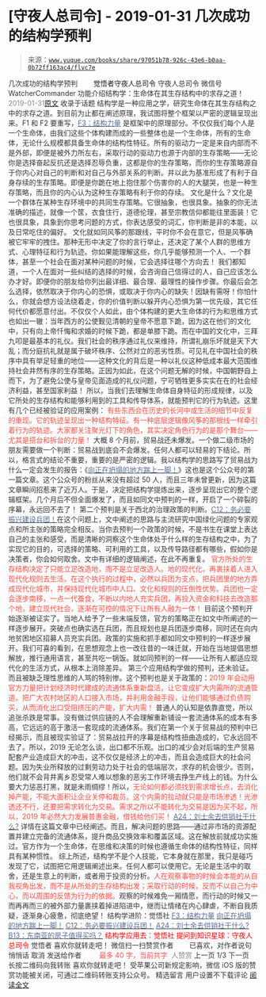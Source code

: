 # [守夜人总司令] - 2019-01-31 几次成功的结构学预判

> 来源：[`www.yuque.com/books/share/97051b78-926c-43e6-b0aa-0b72ff163ac4/flvc7e`](https://www.yuque.com/books/share/97051b78-926c-43e6-b0aa-0b72ff163ac4/flvc7e)

<ne-p id="520f42f3293818f927861ebbd5b15da4_p_0" data-lake-id="520f42f3293818f927861ebbd5b15da4_p_0"><ne-text id="u735df5fe" style="color: rgb(51, 51, 51);">几次成功的结构学预判</ne-text></ne-p> <ne-p id="52b2785ac214254986452280692cf96a" data-lake-id="52b2785ac214254986452280692cf96a"><ne-text id="u7c4840ab" ne-fontsize="12" style="color: rgb(255, 255, 255);">原创</ne-text><ne-text id="u6ee74356" ne-fontsize="14">觉悟者</ne-text><ne-text id="u8dcb7b8e" ne-fontsize="14">守夜人总司令</ne-text></ne-p> <ne-p id="a50fea455410e7b449b0b93340367194" data-lake-id="a50fea455410e7b449b0b93340367194"><ne-text id="u5762bfab" ne-fontsize="14" ne-bold="true" style="color: rgb(51, 51, 51);">守夜人总司令</ne-text></ne-p> <ne-p id="588908bb4ac6878834e0b2163323a0f9" data-lake-id="588908bb4ac6878834e0b2163323a0f9"><ne-text id="ube8ba07b" ne-fontsize="14" style="color: rgb(51, 51, 51);">微信号</ne-text><ne-text id="uf8eaf7b9" ne-fontsize="14" style="color: rgb(51, 51, 51);">WatcherCommander</ne-text></ne-p> <ne-p id="9401ab7d95bcdba3b8a9f6fee36d8fc7" data-lake-id="9401ab7d95bcdba3b8a9f6fee36d8fc7"><ne-text id="ua3cfbd68" ne-fontsize="14" style="color: rgb(51, 51, 51);">功能介绍</ne-text><ne-text id="ue457a79c" ne-fontsize="14" style="color: rgb(51, 51, 51);">结构学：生命体在其生存结构中的求存之道！</ne-text></ne-p> <ne-p id="2a0b75fdf16869eec735d8274a1e5de5" data-lake-id="2a0b75fdf16869eec735d8274a1e5de5"><ne-text id="u6447f5cc" style="color: rgb(140, 140, 140);">2019-01-31</ne-text>[<ne-text id="ub5b9c03d" ne-fontsize="14">原文</ne-text>](https://mp.weixin.qq.com/s?__biz=MzAxNDk1NjI2Mw==&mid=2247484266&idx=1&sn=02ab915e029cbe24d91712f741b3f37c&chksm=9b8a20e2acfda9f4498a5c76204c101ab26e7311f2fb7d3043de108d4ff6e18d72a1c889a569&scene=27#wechat_redirect&cpage=409)</ne-p> <ne-p id="34731b07a7cccc79b1af83ca3ead41f0" data-lake-id="34731b07a7cccc79b1af83ca3ead41f0"><ne-text id="u137966f5" style="color: rgb(51, 51, 51);">收录于话题</ne-text></ne-p> <ne-p id="7fe5e334ffa50547fc4a9d744a6fee42" data-lake-id="7fe5e334ffa50547fc4a9d744a6fee42"><ne-text id="u855f7dfe" style="color: rgb(51, 51, 51);">结构学是一种应用之学，研究生命体在其生存结构之中的求存之道。到目前为止都在阐述原理，我试图将整个框架以严密的逻辑呈现出来。F1 和 F2 要重写，</ne-text>[<ne-text id="uc7a2e1e9" style="color: rgb(87, 107, 149);">F3：结构力量</ne-text>](http://mp.weixin.qq.com/s?__biz=MzAxNDk1NjI2Mw==&mid=2247484256&idx=1&sn=f10d9c530bfd6ea08b25d4bec657c13a&chksm=9b8a20e8acfda9fee057f2df26790f905c898132cac91d833d14e636edb00c20514d63189a88&scene=21#wechat_redirect) <ne-text id="u7d18a8a6" style="color: rgb(51, 51, 51);">是框架中的原理部分。不仅仅我们每个人是一个生命体，由我们这些个体构建而成的一些整体也是一个生命体，所有的生命体，无论什么规模都具备生命体的结构性特征。所有的驱动力一定是来自内部而不是外部，即便是被外力所左右，采取行动的驱动力也源于内部的生存策略——无论你是选择奋起反抗还是选择忍辱负重，这都是你的生存策略，而你的生存策略源自于你内心对自己的判断和对自己与外部关系的判断。并以此为基准形成了有利于自身存续的生存策略。即便是你跪在地上抱住那个伤害你的人的大腿哭，也是一种生存策略，而且你的内心认为这种生存策略有利于你的存续。</ne-text></ne-p> <ne-p id="b1bd904d736c3b5709795d48024b5dff" data-lake-id="b1bd904d736c3b5709795d48024b5dff"><ne-text id="u1b64f12d" style="color: rgb(51, 51, 51);">文化是什么？文化是一个群体在某种生存环境中的共同生存策略。它很抽象，也很具象。抽象的你无法准确的描述，就像一个筐，衣食住行，道德伦理，甚至宗教信仰都能往里面装！它也很具象，具象到你思考问题的方式，你表达感受的词汇，你判断是非的本能，以及日常吃住的偏好。</ne-text></ne-p> <ne-p id="15a4adb54cf2259fe979f75189b1fa7b" data-lake-id="15a4adb54cf2259fe979f75189b1fa7b"><ne-text id="u453ddda5" style="color: rgb(51, 51, 51);">文化就如同风筝的那跟线，平时你不会在意它，但是风筝确被它牢牢的拽住。那种无形中决定了你的言行举止，还决定了某个人群的思维方式、心理特征和行为轨迹。你如果能理解这些，你几乎能够预测一个人、一个群体，甚至一个社会在面对某种问题的时候，它会选择往哪个方向去！</ne-text></ne-p> <ne-p id="f312adf8d202296a3c46b6d39132c50a" data-lake-id="f312adf8d202296a3c46b6d39132c50a"><ne-text id="u584d1943" style="color: rgb(51, 51, 51);">我们都知道，一个人在面对一些纠结的选择的时候，会咨询自己信得过的人，自己应该怎么办才好。即便你的朋友给你列出最详细、最合理、最理性的操作步骤。你最后会怎么选择，依然取决于你内心的恐惧，或取决于你内心的缺失！因缺有需呀！你怕什么，你就会想方设法绕着走，你的价值判断以躲开内心恐惧为第一优先级，其它任何代价都愿意付出。不仅仅个人如此，由个体构建的更大生命体的行为和思维方式也如出一辙：当年西方的公使觐见清朝的皇帝不愿意下跪，因为这在他们的文化中，只有向上帝忏悔和求婚的时候下跪，都是单膝下跪。而在中国的文化中，三拜九叩是最基本的礼仪。</ne-text><ne-text id="u7f71775f" ne-bold="true" style="color: rgb(51, 51, 51);">我们社会的秩序通过礼仪来维持，所谓礼崩乐坏就是天下大乱；而分庭抗礼就是属于破坏秩序、公然对立的恶劣性质。可见礼在中国社会的秩序中具有举足轻重的地位——这种文化的背后是一种以礼仪这种低成本最大范围维持社会井然有序的生存策略。</ne-text><ne-text id="u35a516d3" style="color: rgb(51, 51, 51);">正因为如此，在这个问题无解的时候，中国朝野自上而下，为了避免公使与皇帝见面造成的礼仪问题，宁可牺牲更多实实在在的社会经济利益，甚至国家利益！</ne-text></ne-p> <ne-p id="0031f483689837f85a2437abf0c215aa" data-lake-id="0031f483689837f85a2437abf0c215aa"><ne-text id="ub5618f17" style="color: rgb(51, 51, 51);">所以，</ne-text><ne-text id="u9415c49b" ne-bold="true" style="color: rgb(51, 51, 51);">当我们去理解生命体自身特征的形成规律，以及它所处的生存结构和能够利用到的工具和传导体系，就能预判它的行为轨迹。</ne-text><ne-text id="u79d5e7c6" style="color: rgb(51, 51, 51);">这里有几个已经被验证的应用案例：</ne-text></ne-p> <ne-p id="260d92a210f48d6bbb35a69bdf267bce" data-lake-id="260d92a210f48d6bbb35a69bdf267bce"><ne-text id="u888e2e53" style="color: rgb(255, 76, 65);">有些东西会在历史的长河中或生活的细节中反复的重现。它的轨迹呈现出一种结构特征。有一种底层逻辑像风筝的那根线一样牵引着行为的轨迹。大家都关注聚光灯下的角色，其实决定角色行为的是那个舞台——尤其是搭台和拆台的力量！</ne-text></ne-p> <ne-p id="df282dd62c42ea18b131a0cd105ae887" data-lake-id="df282dd62c42ea18b131a0cd105ae887"><ne-text id="u9b17d020" style="color: rgb(51, 51, 51);">大概 8 个月前，贸易战还未爆发。一个做二级市场的朋友需要做一个判断：贸易战到底会不会爆发。任何人都可以轻易的下结论。所以，格言式的结论不重要，重要的是严密的逻辑。我以结构学的思路写了贸易战为什么一定会发生的报告：《</ne-text>[<ne-text id="u35083b4e" style="color: rgb(87, 107, 149);">向正在坍塌的地方踹上一脚！</ne-text>](http://mp.weixin.qq.com/s?__biz=MzAxNDk1NjI2Mw==&mid=2247483789&idx=1&sn=5e44b7b524c3dc4bb7705f49ed0a44a3&chksm=9b8a2205acfdab139e4b1d44ef6702b09c9fbf79505340205d13fbdaa33207a997f54bee0e97&scene=21#wechat_redirect)<ne-text id="u007b4ccc" style="color: rgb(51, 51, 51);">》这也是这个公众号的第一篇文章。这个公众号的粉丝从来没有超过 50 人，而且三年未曾更新，因为这篇文章瞬间招惹来了近万人。于是，决定把结构学提炼出来，逐步呈现出它的整个逻辑框架。</ne-text><ne-text id="ue065e465" ne-bold="true" style="color: rgb(51, 51, 51);">几个月后不但全面爆发了，而且如同文中预判的一样，开启了一个碎裂的序幕，永远回不去了！</ne-text></ne-p> <ne-p id="5153388328f25f805bf690096b74f52e" data-lake-id="5153388328f25f805bf690096b74f52e"><ne-text id="u43b102ca" style="color: rgb(51, 51, 51);">第二个预判是关于西北的治理政策的判断。</ne-text>[<ne-text id="u44ae4424" style="color: rgb(87, 107, 149);">C12：务必要振兴建设兵团！</ne-text>](http://mp.weixin.qq.com/s?__biz=MzAxNDk1NjI2Mw==&mid=2247484193&idx=1&sn=88c86597191d0c97a411f9ea6f7b7c5d&chksm=9b8a20a9acfda9bfae819e8e42531fe6d523dd244ef0fc0c0787ab812540108c181f7ec2ffa9&scene=21#wechat_redirect)<ne-text id="u495690b0" style="color: rgb(51, 51, 51);">在这个问题上，文中阐述的思路与主流研究中国绿化问题的专家观点和所主张的策略完全相反。</ne-text><ne-text id="uacefd936" ne-bold="true" style="color: rgb(51, 51, 51);">当你去预判一个政策的时候，不是书生在课堂上表达自己的主张和感受，而是清晰的洞察这个生命体处于什么样的生存结构之中，为了实现它的目的，可选择的策略、可利用的工具，以及传导路径都有哪些，假如你是决策者，你会如何取舍。</ne-text><ne-text id="ua78bd9fd" style="color: rgb(51, 51, 51);">文中有详细的逻辑阐述，在此不再重复。</ne-text></ne-p> <ne-p id="74ec0df80118b445d767365228c77f01" data-lake-id="74ec0df80118b445d767365228c77f01"><ne-text id="u566e2c6a" style="color: rgb(255, 76, 65);">官方所处的生存结构决定了只能立足改造地，而不是立足改造人。地的现代化，再裹挟着人进入现代化规则去生活。在这个执行的过程中，必然以兵团为支点，把兵团里的地方弄成现代化城市，并保持现代化城市中人口、文化和规则的压倒性优势。兵团也一定会逐步南移，一点一代蚕食，不断以内地人充实兵团，再投入资金和科技去改造那个地，建立现代社会，逐渐在可控的情况下让所有人融为一体！</ne-text></ne-p> <ne-p id="211d7e0fee511b8f3f9af297d2399d89" data-lake-id="211d7e0fee511b8f3f9af297d2399d89"><ne-text id="u21affff8" style="color: rgb(51, 51, 51);">目前这个预判开始逐渐被证实了。当地人给予了一些末端反馈，官方的策略正在如文中所阐述的一样逐步展开。突破点也确实选在兵团，而且规划也是兵团逐步南移，同时还在向内地贫困地区招募人员充实兵团。政策的实施和抓手都如同文中预判的一样逐步展开。我们可喜的看到，在思想观念上也一改往昔的一味迁就，开始在当地提倡思想解放，推行通用语言，甚至共吃一锅饭。就如同预判的一样——让所有人都适应现代化的生活方式，从根本上消除差异。</ne-text></ne-p> <ne-p id="23c904958ff7ab13190f925aabaeee19" data-lake-id="23c904958ff7ab13190f925aabaeee19"><ne-text id="uea60e1c1" style="color: rgb(51, 51, 51);">第三个应用结构学做的预判，还未验证。而且被缺乏理性思维的人骂的特别惨。这个预判也是关于政策的：</ne-text><ne-text id="uafb4bd59" style="color: rgb(255, 76, 65);">2019 年会动用官方力量把计划经济时代建成的流通体系重新盘活，让它变成扩大内需所的流通管道。把广大农村地区的人口接入市场，并利用金融手段，让他们能够通过负债购买，从而消化出口受阻挤压的产能，扩大内需！</ne-text></ne-p> <ne-p id="4f1a4e41ae80c9aa4ec175937038b50a" data-lake-id="4f1a4e41ae80c9aa4ec175937038b50a"><ne-text id="uce7e9a69" style="color: rgb(51, 51, 51);">普通人的认知是依靠直觉，所以追张杀跌是常事。</ne-text><ne-text id="u75faa08e" ne-bold="true" style="color: rgb(51, 51, 51);">没有做过供应链的人不会理解重新铺设一套流通体系的成本有多高，它远远的高于激活一套现成的流通体系。</ne-text><ne-text id="ub04764cf" style="color: rgb(51, 51, 51);">我们在第一个关于贸易战的预判中已经揭示，而且被现实验证了：</ne-text><ne-text id="u45d0c77d" ne-bold="true" style="color: rgb(51, 51, 51);">贸易战拉开的序幕是结构性扭曲造成的，它永远回不去了。所以，2019 无论怎么谈，出口都不乐观。</ne-text><ne-text id="u9f92afcf" style="color: rgb(51, 51, 51);">出口的减少会对后端的生产贸易配套产业造成巨大的冲击，这不仅仅是经济上的冲击，而且会造成巨大的社会问题。因为失业所释放的过剩劳动力处于社会的低端层次，求存的机会很少。否则，他们就不会背井离乡忍受常人难以想象的恶劣工作环境去挣生产线上的钱。</ne-text><ne-text id="uf84cbabb" ne-bold="true" style="color: rgb(51, 51, 51);">为什么要大力惩恶打黑，就是未雨绸缪！</ne-text><ne-text id="uad25af76" style="color: rgb(51, 51, 51);">所以，</ne-text><ne-text id="u8fd6f598" style="color: rgb(255, 76, 65);">无论如何都必须找到需求增长点，去消化掉产能，不能大面积让企业关停和裁员。这个内需的拉动就只能是市场渗透！光渗透还不行，还要把需求转化为交易。需求之所以不能转化为交易是因为买不起，所以，2019 年必然大力发展普惠金融，借钱给他们买！</ne-text></ne-p> <ne-p id="78d52154cff0b58310918da4b8905e12" data-lake-id="78d52154cff0b58310918da4b8905e12">[<ne-text id="ud4b73652" style="color: rgb(87, 107, 149);">A24：刘士余去供销社干什么?</ne-text>](http://mp.weixin.qq.com/s?__biz=MzAxNDk1NjI2Mw==&mid=2247484249&idx=1&sn=b8af24c3440b291292b1ed4eddfcfaec&chksm=9b8a20d1acfda9c79045cf72415a403a655fcbcc03483c9b2970fd289e28f7c18a998142039c&scene=21#wechat_redirect) <ne-text id="u2f1f0c9d" style="color: rgb(51, 51, 51);">详情在这篇文章中已经阐述。而且，解决问题的思路——通过非市场的资源配置并建立完备的流通体系，提升商品交换效率和覆盖区域。这在解放前就成功实施过。官方作为一个生命体，在思维和决策的时候也遵循生命体的结构性特征，同样具有某种惯性。</ne-text></ne-p> <ne-p id="f503f0e46a65a04df25ad7945ead5b18" data-lake-id="f503f0e46a65a04df25ad7945ead5b18"><ne-text id="ub76c0c8e" style="color: rgb(51, 51, 51);">综上所述，</ne-text><ne-text id="u3405c2c3" ne-bold="true" style="color: rgb(51, 51, 51);">结构学不是个人技能，它本身就在那里，我只是碰巧发现了它，试图把它用逻辑阐述出来。任何人都可以使用它。无论是生活中的取舍，还是生意上的判断，或者用于投资的分析。</ne-text><ne-text id="uda07511b" style="color: rgb(255, 76, 65);">人在观察事物的时候会本能的从自我视角出发，而不是从所处的生存结构出发；采取行动的时候，反而不以自己为中心，而以周围的反馈为行为的依据。</ne-text><ne-text id="ubfd3549c" style="color: rgb(51, 51, 51);">观察的时候难免一厢情愿，而行动的时候又一而再再而三的被外部力量裹挟着掉进陷进中，继而让情绪在内心肆虐，不断自我质疑，逐渐身心疲惫，彻底绝望！</ne-text></ne-p> <ne-p id="6ba5f64ab7a53f79de97ffa7663fb74c" data-lake-id="6ba5f64ab7a53f79de97ffa7663fb74c"><ne-text id="ud336b29d" ne-fontsize="13" style="color: rgb(51, 51, 51);">结构学进阶：</ne-text><ne-text id="u2951fbe0" ne-fontsize="13" ne-bold="true" style="color: rgb(51, 51, 51);">觉悟社</ne-text></ne-p> <ne-p id="4e2cd7b8e1d7da7f789f3787928b7541" data-lake-id="4e2cd7b8e1d7da7f789f3787928b7541">[<ne-text id="ud2a7cc4f" ne-fontsize="13" ne-bold="true" style="color: rgb(87, 107, 149);">F3：结构力量</ne-text>](http://mp.weixin.qq.com/s?__biz=MzAxNDk1NjI2Mw==&mid=2247484256&idx=1&sn=f10d9c530bfd6ea08b25d4bec657c13a&chksm=9b8a20e8acfda9fee057f2df26790f905c898132cac91d833d14e636edb00c20514d63189a88&scene=21#wechat_redirect)</ne-p> <ne-p id="55ce180cf2ed8f93bbd0320fe75ded34" data-lake-id="55ce180cf2ed8f93bbd0320fe75ded34">[<ne-text id="u9b976f92" ne-fontsize="13" ne-bold="true" style="color: rgb(87, 107, 149);">向正在坍塌的地方踹上一脚！</ne-text>](http://mp.weixin.qq.com/s?__biz=MzAxNDk1NjI2Mw==&mid=2247483789&idx=1&sn=5e44b7b524c3dc4bb7705f49ed0a44a3&chksm=9b8a2205acfdab139e4b1d44ef6702b09c9fbf79505340205d13fbdaa33207a997f54bee0e97&scene=21#wechat_redirect)</ne-p> <ne-p id="ff1d93d43b5841bfc36ed9c2d6eb2ca0" data-lake-id="ff1d93d43b5841bfc36ed9c2d6eb2ca0">[<ne-text id="u504584e9" ne-fontsize="13" ne-bold="true" style="color: rgb(87, 107, 149);">C12：务必要振兴建设兵团！</ne-text>](http://mp.weixin.qq.com/s?__biz=MzAxNDk1NjI2Mw==&mid=2247484193&idx=1&sn=88c86597191d0c97a411f9ea6f7b7c5d&chksm=9b8a20a9acfda9bfae819e8e42531fe6d523dd244ef0fc0c0787ab812540108c181f7ec2ffa9&scene=21#wechat_redirect)</ne-p> <ne-p id="b9ab99f803a82d7dbf2785b236a40b0b" data-lake-id="b9ab99f803a82d7dbf2785b236a40b0b">[<ne-text id="u20ca2936" ne-fontsize="13" ne-bold="true" style="color: rgb(87, 107, 149);">A24：刘士余去供销社干什么?</ne-text>](http://mp.weixin.qq.com/s?__biz=MzAxNDk1NjI2Mw==&mid=2247484249&idx=1&sn=b8af24c3440b291292b1ed4eddfcfaec&chksm=9b8a20d1acfda9c79045cf72415a403a655fcbcc03483c9b2970fd289e28f7c18a998142039c&scene=21#wechat_redirect)</ne-p> <ne-p id="045449db1e97271a8e9459410cfec0ee" data-lake-id="045449db1e97271a8e9459410cfec0ee">[<ne-text id="ueffe089b" ne-fontsize="13" ne-bold="true" style="color: rgb(87, 107, 149);">B13：东南亚的房子值得买吗？</ne-text>](http://mp.weixin.qq.com/s?__biz=MzAxNDk1NjI2Mw==&mid=2247484228&idx=1&sn=a37f7554d6ec95ed90a77f2592ca75b6&chksm=9b8a20ccacfda9daeff8dfa945f0da53e667fcdf563488a9fc3cc42da05e4c6c608eb7024881&scene=21#wechat_redirect)</ne-p> <ne-p id="b2195d7deeaede04259b13e99d8336ea" data-lake-id="b2195d7deeaede04259b13e99d8336ea" ne-alignment="center"><ne-text id="ucd6c3029" ne-bold="true" style="color: rgb(255, 0, 0);">结构学应用去：觉悟社</ne-text></ne-p> <ne-p id="85eaded4ac65ccc9b4342308f11d2c00" data-lake-id="85eaded4ac65ccc9b4342308f11d2c00" ne-alignment="center"><ne-text id="udf16b4be" ne-bold="true" style="color: rgb(255, 0, 0);">提问到知识星球：守夜人总司令</ne-text></ne-p>  <ne-p id="883e3560e291c56f04d978f97aa95df8" data-lake-id="883e3560e291c56f04d978f97aa95df8" ne-alignment="center"><ne-card data-card-name="image" data-card-type="inline" id="TWb1W" data-event-boundary="card" style="color: rgb(51, 51, 51);"><ne-p id="7d6cf7d2290163e8db86f1f55be2e5f0" data-lake-id="7d6cf7d2290163e8db86f1f55be2e5f0"><ne-text id="uc9ec797e" style="color: rgb(51, 51, 51);">觉悟者</ne-text></ne-p> <ne-p id="58392ac96939a215b723324e14e46972" data-lake-id="58392ac96939a215b723324e14e46972"><ne-text id="u11c637b8" style="color: rgb(51, 51, 51);">喜欢你就转走吧！</ne-text></ne-p> <ne-p id="2ca9244c47dad64a0628b7bdce2180a2" data-lake-id="2ca9244c47dad64a0628b7bdce2180a2"><ne-text id="u4d098da0" ne-bold="true" style="color: rgb(51, 51, 51);">微信扫一扫赞赏作者</ne-text><ne-text id="u43f74e2f" ne-bold="true" style="color: rgb(255, 255, 255);">赞赏</ne-text></ne-p> <ne-p id="b7b3b0a446debda8ddbfa72accd7c0aa" data-lake-id="b7b3b0a446debda8ddbfa72accd7c0aa"><ne-text id="ua1ad7540" style="color: rgb(51, 51, 51);">已喜欢，</ne-text><ne-text id="u1dd06960">对作者说句悄悄话</ne-text></ne-p> <ne-p id="d8b1d88b109c0d4f47c545d4ae6487d2" data-lake-id="d8b1d88b109c0d4f47c545d4ae6487d2"><ne-text id="u7bc53941" style="color: rgb(51, 51, 51);">取消</ne-text></ne-p> <ne-p id="1fb861e0cd40bb3b8c7701f3cec84b14" data-lake-id="1fb861e0cd40bb3b8c7701f3cec84b14"><ne-text id="u53afc0c5" ne-fontsize="14" ne-bold="true" style="color: rgb(51, 51, 51);">发送给作者</ne-text></ne-p> <ne-p id="16c71449e08dd098645092bd6aaa146f" data-lake-id="16c71449e08dd098645092bd6aaa146f"><ne-text id="ub4379156" ne-bold="true" style="color: rgb(255, 255, 255);">发送</ne-text></ne-p> <ne-p id="8df7f0b9f0a27637d9b5b7ee92d74398" data-lake-id="8df7f0b9f0a27637d9b5b7ee92d74398"><ne-text id="ue1f675b5" ne-fontsize="13" style="color: rgb(250, 81, 81);">最多 40 字，当前共字</ne-text></ne-p> <ne-p id="d669bc523a47564eefc58881281b756b" data-lake-id="d669bc523a47564eefc58881281b756b"><ne-text id="u664e346a" style="color: rgb(136, 136, 136);"> 人赞赏</ne-text></ne-p> <ne-p id="40c1d5919eedf30484637b7017391ae4" data-lake-id="40c1d5919eedf30484637b7017391ae4"><ne-text id="u277ae2c7" style="color: rgb(51, 51, 51);">上一页</ne-text> <ne-text id="ud90ffe44">1</ne-text><ne-text id="ue19b6fe4" style="color: rgb(51, 51, 51);">/3 下一页</ne-text></ne-p> <ne-p id="1691a4a09a2918275a768b3cc0549899" data-lake-id="1691a4a09a2918275a768b3cc0549899"><ne-text id="u2681a167" style="color: rgb(51, 51, 51);">长按二维码向我转账</ne-text></ne-p> <ne-p id="d016ad1ae5f79aa618a7094ee05a0b34" data-lake-id="d016ad1ae5f79aa618a7094ee05a0b34"><ne-text id="ufec553bd" style="color: rgb(51, 51, 51);">喜欢你就转走吧！</ne-text></ne-p> <ne-p id="2a3681edaa559283d3f6044dd5428c76" data-lake-id="2a3681edaa559283d3f6044dd5428c76"><ne-text id="u410548e7" style="color: rgb(51, 51, 51);">受苹果公司新规定影响，微信 iOS 版的赞赏功能被关闭，可通过二维码转账支持公众号。</ne-text></ne-p> <ne-h3 id="YPnuk" data-lake-id="YPnuk"><ne-heading-ext><ne-heading-anchor></ne-heading-anchor><ne-heading-fold></ne-heading-fold></ne-heading-ext><ne-heading-content><ne-text id="u47f8f091" ne-fontsize="16" style="color: rgb(51, 51, 51);">精选留言</ne-text></ne-heading-content></ne-h3> <ne-p id="18b219e91b714fc7416653acd2971f35" data-lake-id="18b219e91b714fc7416653acd2971f35"><ne-text id="ud4008f1d" style="color: rgb(51, 51, 51);">用户设置不下载评论</ne-text></ne-p> <ne-p id="855708d92db08ba8a349d77a116f8249" data-lake-id="855708d92db08ba8a349d77a116f8249">[<ne-text id="u61c11d48">阅读全文</ne-text>](https://t.zsxq.com/NNNvzVF)</ne-p></ne-card></ne-p>